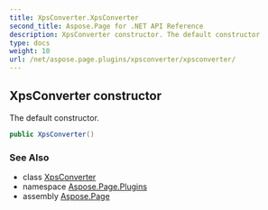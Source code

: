 ```yaml
---
title: XpsConverter.XpsConverter
second_title: Aspose.Page for .NET API Reference
description: XpsConverter constructor. The default constructor
type: docs
weight: 10
url: /net/aspose.page.plugins/xpsconverter/xpsconverter/
---
```

## XpsConverter constructor

The default constructor.

```csharp
public XpsConverter()
```

### See Also

* class [XpsConverter](../)
* namespace [Aspose.Page.Plugins](../../xpsconverter/)
* assembly [Aspose.Page](../../../)


